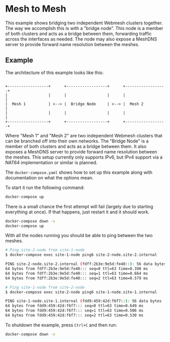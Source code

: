 # Mesh to Mesh

This example shows bridging two independent Webmesh clusters together.
The way we accomplish this is with a "bridge node".
This node is a member of both clusters and acts as a bridge between them, forwarding traffic across the interfaces as needed.
The node may also expose a MeshDNS server to provide forward name resolution between the meshes.

## Example

The architecture of this example looks like this:

```

+------------------+      +------------------+      +------------------+
|                  |      |                  |      |                  |
|  Mesh 1          | <--> |  Bridge Node     | <--> |  Mesh 2          |
|                  |      |                  |      |                  |
+------------------+      +------------------+      +------------------+

```

Where "Mesh 1" and "Mesh 2" are two independent Webmesh clusters that can be branched off into their own networks.
The "Bridge Node" is a member of both clusters and acts as a bridge between them.
It also exposes a MeshDNS server to provide forward name resolution between the meshes.
This setup currently only supports IPv6, but IPv4 support via a NAT64 implementation or similar is planned.

The `docker-compose.yaml` shows how to set up this example along with documentation on what the options mean.

To start it run the following command:

```bash
docker-compose up
```

There is a small chance the first attempt will fail (largely due to starting everything at once).
If that happens, just restart it and it should work.

```bash
docker-compose down -v
docker-compose up
```

With all the nodes running you should be able to ping between the two meshes.

```bash
# Ping site-2-node from site-1-node
$ docker-compose exec site-1-node ping6 site-2-node.site-2.internal

PING site-2-node.site-2.internal (fdff:2b3e:9e5d:fe40::): 56 data bytes
64 bytes from fdff:2b3e:9e5d:fe40::: seq=0 ttl=63 time=0.398 ms
64 bytes from fdff:2b3e:9e5d:fe40::: seq=1 ttl=63 time=0.664 ms
64 bytes from fdff:2b3e:9e5d:fe40::: seq=2 ttl=63 time=0.579 ms

# Ping site-1-node from site-2-node
$ docker-compose exec site-2-node ping6 site-1-node.site-1.internal

PING site-1-node.site-1.internal (fdd9:459:42d:f6f7::): 56 data bytes
64 bytes from fdd9:459:42d:f6f7::: seq=0 ttl=63 time=0.649 ms
64 bytes from fdd9:459:42d:f6f7::: seq=1 ttl=63 time=0.506 ms
64 bytes from fdd9:459:42d:f6f7::: seq=2 ttl=63 time=0.530 ms
```

To shutdown the example, press `Ctrl+C` and then run:

```bash
docker-compose down -v
```

